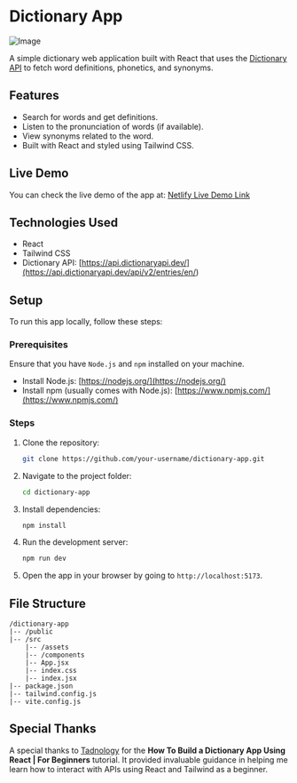 # Dictionary App


![Image](https://github.com/user-attachments/assets/a04da1a4-9bcb-4ed8-bd3f-ddfe0d9890c2)

A simple dictionary web application built with React that uses the [Dictionary API](https://api.dictionaryapi.dev/api/v2/entries/en/<word>) to fetch word definitions, phonetics, and synonyms.

## Features

- Search for words and get definitions.
- Listen to the pronunciation of words (if available).
- View synonyms related to the word.
- Built with React and styled using Tailwind CSS.

## Live Demo

You can check the live demo of the app at: [Netlify Live Demo Link](https://your-netlify-link.com)

## Technologies Used

- React
- Tailwind CSS
- Dictionary API: [https://api.dictionaryapi.dev/](https://api.dictionaryapi.dev/api/v2/entries/en/<word>)

## Setup

To run this app locally, follow these steps:

### Prerequisites

Ensure that you have `Node.js` and `npm` installed on your machine.

- Install Node.js: [https://nodejs.org/](https://nodejs.org/)
- Install npm (usually comes with Node.js): [https://www.npmjs.com/](https://www.npmjs.com/)

### Steps

1. Clone the repository:

   ```bash
   git clone https://github.com/your-username/dictionary-app.git
   ```

2. Navigate to the project folder:

   ```bash
   cd dictionary-app
   ```

3. Install dependencies:

   ```bash
   npm install
   ```

4. Run the development server:

   ```bash
   npm run dev
   ```

5. Open the app in your browser by going to `http://localhost:5173`.

## File Structure

```
/dictionary-app
|-- /public
|-- /src
    |-- /assets
    |-- /components
    |-- App.jsx
    |-- index.css
    |-- index.jsx
|-- package.json
|-- tailwind.config.js
|-- vite.config.js
```

## Special Thanks

A special thanks to [Tadnology](https://www.youtube.com/watch?v=lV08MFPRrTo) for the **How To Build a Dictionary App Using React | For Beginners** tutorial. It provided invaluable guidance in helping me learn how to interact with APIs using React and Tailwind as a beginner.
